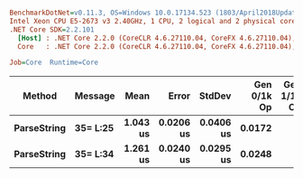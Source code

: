 ``` ini

BenchmarkDotNet=v0.11.3, OS=Windows 10.0.17134.523 (1803/April2018Update/Redstone4), VM=Hyper-V
Intel Xeon CPU E5-2673 v3 2.40GHz, 1 CPU, 2 logical and 2 physical cores
.NET Core SDK=2.2.101
  [Host] : .NET Core 2.2.0 (CoreCLR 4.6.27110.04, CoreFX 4.6.27110.04), 64bit RyuJIT
  Core   : .NET Core 2.2.0 (CoreCLR 4.6.27110.04, CoreFX 4.6.27110.04), 64bit RyuJIT

Job=Core  Runtime=Core  

```
|      Method |  Message |     Mean |     Error |    StdDev | Gen 0/1k Op | Gen 1/1k Op | Gen 2/1k Op | Allocated Memory/Op |
|------------ |--------- |---------:|----------:|----------:|------------:|------------:|------------:|--------------------:|
| **ParseString** | **35= L:25** | **1.043 us** | **0.0206 us** | **0.0406 us** |      **0.0172** |           **-** |           **-** |               **136 B** |
| **ParseString** | **35= L:34** | **1.261 us** | **0.0240 us** | **0.0295 us** |      **0.0248** |           **-** |           **-** |               **184 B** |
